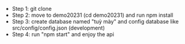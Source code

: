 - Step 1: git clone 
- Step 2: move to demo20231 (cd demo20231) and run npm install
- Step 3: create database named "tuỳ mày" and config database like src/config/config.json (development)
- Step 4: run "npm start" and enjoy the api